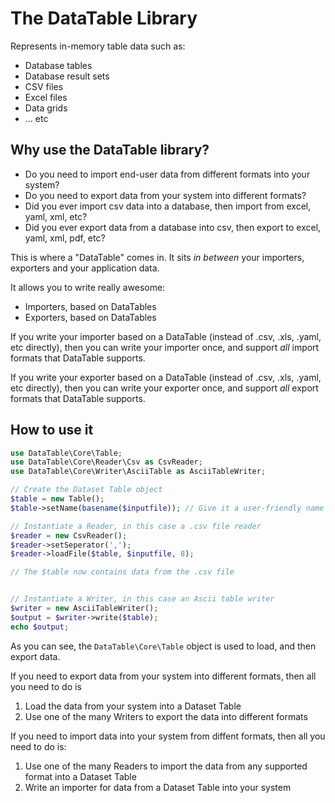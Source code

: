 # The DataTable Library

Represents in-memory table data such as:

* Database tables
* Database result sets
* CSV files
* Excel files
* Data grids
* ... etc


## Why use the DataTable library?

* Do you need to import end-user data from different formats into your system?
* Do you need to export data from your system into different formats?
* Did you ever import csv data into a database, then import from excel, yaml, xml, etc?
* Did you ever export data from a database into csv, then export to excel, yaml, xml, pdf, etc?

This is where a "DataTable" comes in. It sits *in between* your importers, exporters and your application data.

It allows you to write really awesome:

* Importers, based on DataTables
* Exporters, based on DataTables

If you write your importer based on a DataTable (instead of .csv, .xls, .yaml, etc directly), then you can write your importer once, and support *all* import formats that DataTable supports.

If you write your exporter based on a DataTable (instead of .csv, .xls, .yaml, etc directly), then you can write your exporter once, and support *all* export formats that DataTable supports.

## How to use it

```php
use DataTable\Core\Table;
use DataTable\Core\Reader\Csv as CsvReader;
use DataTable\Core\Writer\AsciiTable as AsciiTableWriter;

// Create the Dataset Table object
$table = new Table();
$table->setName(basename($inputfile)); // Give it a user-friendly name

// Instantiate a Reader, in this case a .csv file reader
$reader = new CsvReader();
$reader->setSeperator(',');
$reader->loadFile($table, $inputfile, 8);

// The $table now contains data from the .csv file


// Instantiate a Writer, in this case an Ascii table writer
$writer = new AsciiTableWriter();
$output = $writer->write($table);
echo $output;

```

As you can see, the `DataTable\Core\Table` object is used to load, and then export data.

If you need to export data from your system into different formats, then all you need to do is

1. Load the data from your system into a Dataset Table
2. Use one of the many Writers to export the data into different formats

If you need to import data into your system from diffent formats, then all you need to do is:

1. Use one of the many Readers to import the data from any supported format into a Dataset Table
2. Write an importer for data from a Dataset Table into your system



